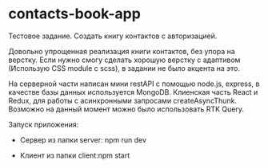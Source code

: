 # contacts-book-app

Тестовое задание.
Создать книгу контактов с авторизацией.

Довольно упрощенная реализация книги контактов, без упора на верстку. Если нужно смогу сделать хорошую верстку с адаптивом (Использую CSS module с scss), в задании не было акцента на это.

На серверной части написан мини restAPI с помощью node.js, express, в качестве базы данных используется MongoDB.
Клиенская часть React и Redux, для работы с асинхронными запросами createAsyncThunk. Возможно на данный момент можно было использовать RTK Query.

Запуск приложения:

-   Сервер из папки server: npm run dev

-   Клиент из папки client:npm start
